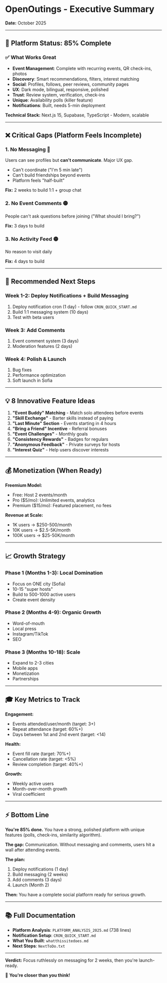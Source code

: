 # OpenOutings - Executive Summary
**Date:** October 2025

---

## 🎯 Platform Status: **85% Complete**

### ✅ What Works Great
- **Event Management**: Complete with recurring events, QR check-ins, photos
- **Discovery**: Smart recommendations, filters, interest matching
- **Social**: Profiles, follows, peer reviews, community pages
- **UX**: Dark mode, bilingual, responsive, polished
- **Trust**: Review system, verification, check-ins
- **Unique**: Availability polls (killer feature)
- **Notifications**: Built, needs 5-min deployment

**Technical Stack:** Next.js 15, Supabase, TypeScript - Modern, scalable

---

## ❌ Critical Gaps (Platform Feels Incomplete)

### 1. **No Messaging** 🔴
Users can see profiles but **can't communicate**. Major UX gap.
- Can't coordinate ("I'm 5 min late")
- Can't build friendships beyond events
- Platform feels "half-built"

**Fix:** 2 weeks to build 1:1 + group chat

### 2. **No Event Comments** 🟡  
People can't ask questions before joining ("What should I bring?")

**Fix:** 3 days to build

### 3. **No Activity Feed** 🟡
No reason to visit daily

**Fix:** 4 days to build

---

## 🎯 Recommended Next Steps

### Week 1-2: **Deploy Notifications + Build Messaging**
1. Deploy notification cron (1 day) - follow `CRON_QUICK_START.md`
2. Build 1:1 messaging system (10 days)
3. Test with beta users

### Week 3: **Add Comments**
1. Event comment system (3 days)
2. Moderation features (2 days)

### Week 4: **Polish & Launch**
1. Bug fixes
2. Performance optimization
3. Soft launch in Sofia

---

## 💡 8 Innovative Feature Ideas

1. **"Event Buddy" Matching** - Match solo attendees before events
2. **"Skill Exchange"** - Barter skills instead of paying
3. **"Last Minute" Section** - Events starting in 4 hours
4. **"Bring a Friend" Incentive** - Referral bonuses
5. **"Event Challenges"** - Monthly goals
6. **"Consistency Rewards"** - Badges for regulars
7. **"Anonymous Feedback"** - Private surveys for hosts
8. **"Interest Quiz"** - Help users discover interests

---

## 💰 Monetization (When Ready)

**Freemium Model:**
- Free: Host 2 events/month
- Pro ($5/mo): Unlimited events, analytics
- Premium ($15/mo): Featured placement, no fees

**Revenue at Scale:**
- 1K users → $250-500/month
- 10K users → $2.5-5K/month  
- 100K users → $25-50K/month

---

## 📈 Growth Strategy

### Phase 1 (Months 1-3): Local Domination
- Focus on ONE city (Sofia)
- 10-15 "super hosts"
- Build to 500-1000 active users
- Create event density

### Phase 2 (Months 4-9): Organic Growth
- Word-of-mouth
- Local press
- Instagram/TikTok
- SEO

### Phase 3 (Months 10-18): Scale
- Expand to 2-3 cities
- Mobile apps
- Monetization
- Partnerships

---

## 🎓 Key Metrics to Track

**Engagement:**
- Events attended/user/month (target: 3+)
- Repeat attendance (target: 60%+)
- Days between 1st and 2nd event (target: <14)

**Health:**
- Event fill rate (target: 70%+)
- Cancellation rate (target: <5%)
- Review completion (target: 40%+)

**Growth:**
- Weekly active users
- Month-over-month growth
- Viral coefficient

---

## ⚡ Bottom Line

**You're 85% done.** You have a strong, polished platform with unique features (polls, check-ins, similarity algorithm). 

**The gap:** Communication. Without messaging and comments, users hit a wall after attending events.

**The plan:** 
1. Deploy notifications (1 day)
2. Build messaging (2 weeks)  
3. Add comments (3 days)
4. Launch (Month 2)

**Then:** You have a complete social platform ready for serious growth.

---

## 📚 Full Documentation

- **Platform Analysis**: `PLATFORM_ANALYSIS_2025.md` (738 lines)
- **Notification Setup**: `CRON_QUICK_START.md`
- **What You Built**: `whatthissitedoes.md`
- **Next Steps**: `NextToDo.txt`

---

**Verdict:** Focus ruthlessly on messaging for 2 weeks, then you're launch-ready.

🚀 **You're closer than you think!**
